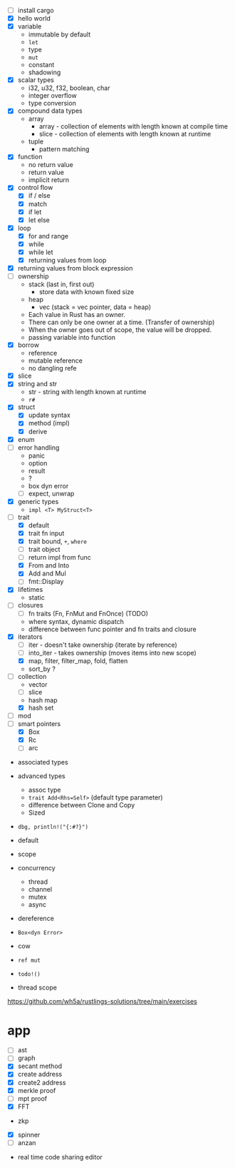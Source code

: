 - [ ] install cargo
- [x] hello world
- [x] variable
  - immutable by default
  - `let`
  - type
  - `mut`
  - constant
  - shadowing
- [x] scalar types
  - i32, u32, f32, boolean, char
  - integer overflow
  - type conversion
- [x] compound data types
  - array
    - array - collection of elements with length known at compile time
    - slice - collection of elements with length known at runtime
  - tuple
    - pattern matching
- [x] function
  - no return value
  - return value
  - implicit return
- [x] control flow
  - [x] if / else
  - [x] match
  - [x] if let
  - [x] let else
- [x] loop
  - [x] for and range
  - [x] while
  - [x] while let
  - [x] returning values from loop
- [x] returning values from block expression
- [ ] ownership
  - stack (last in, first out)
    - store data with known fixed size
  - heap
    - vec (stack = vec pointer, data = heap)
  - Each value in Rust has an owner.
  - There can only be one owner at a time. (Transfer of ownership)
  - When the owner goes out of scope, the value will be dropped.
  - passing variable into function
- [x] borrow
  - reference
  - mutable reference
  - no dangling refe
- [x] slice
- [x] string and str
  - str - string with length known at runtime
  - `r#`
- [x] struct
  - [x] update syntax
  - [x] method (impl)
  - [x] derive
- [x] enum
- [ ] error handling
  - panic
  - option
  - result
  - ?
  - box dyn error
  - [ ] expect, unwrap
- [x] generic types
  - `impl <T> MyStruct<T>`
- [ ] trait
  - [x] default
  - [x] trait fn input
  - [x] trait bound, `+`, `where`
  - [ ] trait object
  - [ ] return impl from func
  - [x] From and Into
  - [x] Add and Mul
  - [ ] fmt::Display
- [x] lifetimes
  - static
- [ ] closures
  - [ ] fn traits (Fn, FnMut and FnOnce) (TODO)
  - where syntax, dynamic dispatch
  - difference between func pointer and fn traits and closure
- [x] iterators
  - [ ] iter - doesn't take ownership (iterate by reference)
  - [ ] into_iter - takes ownership (moves items into new scope)
  - [x] map, filter, filter_map, fold, flatten
  - sort_by ?
- [ ] collection
  - vector
  - [ ] slice
  - hash map
  - [x] hash set
- [ ] mod
- [ ] smart pointers
  - [x] Box
  - [x] Rc
  - [ ] arc
- associated types
- advanced types

  - assoc type
  - `trait Add<Rhs=Self>` (default type parameter)
  - difference between Clone and Copy
  - Sized

- `dbg, println!("{:#?}")`
- default
- scope
- concurrency
  - thread
  - channel
  - mutex
  - async
- dereference
- `Box<dyn Error>`
- cow
- `ref mut`
- `todo!()`
- thread scope

https://github.com/wh5a/rustlings-solutions/tree/main/exercises

# app

- [ ] ast
- [ ] graph
- [x] secant method
- [x] create address
- [x] create2 address
- [x] merkle proof
- [ ] mpt proof
- [x] FFT
- zkp
- [x] spinner
- [ ] anzan
- real time code sharing editor
